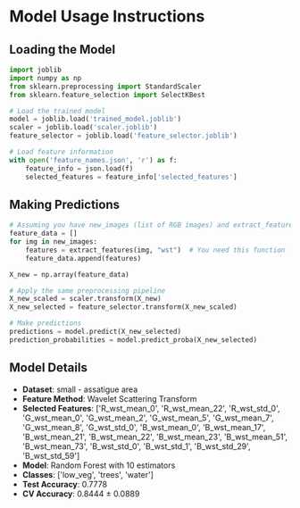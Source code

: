 # Model Usage Instructions

## Loading the Model
```python
import joblib
import numpy as np
from sklearn.preprocessing import StandardScaler
from sklearn.feature_selection import SelectKBest

# Load the trained model
model = joblib.load('trained_model.joblib')
scaler = joblib.load('scaler.joblib')
feature_selector = joblib.load('feature_selector.joblib')

# Load feature information
with open('feature_names.json', 'r') as f:
    feature_info = json.load(f)
    selected_features = feature_info['selected_features']
```

## Making Predictions
```python
# Assuming you have new_images (list of RGB images) and extract_features function
feature_data = []
for img in new_images:
    features = extract_features(img, "wst")  # You need this function
    feature_data.append(features)

X_new = np.array(feature_data)

# Apply the same preprocessing pipeline
X_new_scaled = scaler.transform(X_new)
X_new_selected = feature_selector.transform(X_new_scaled)

# Make predictions
predictions = model.predict(X_new_selected)
prediction_probabilities = model.predict_proba(X_new_selected)
```

## Model Details
- **Dataset**: small - assatigue area
- **Feature Method**: Wavelet Scattering Transform
- **Selected Features**: ['R_wst_mean_0', 'R_wst_mean_22', 'R_wst_std_0', 'G_wst_mean_0', 'G_wst_mean_2', 'G_wst_mean_5', 'G_wst_mean_7', 'G_wst_mean_8', 'G_wst_std_0', 'B_wst_mean_0', 'B_wst_mean_17', 'B_wst_mean_21', 'B_wst_mean_22', 'B_wst_mean_23', 'B_wst_mean_51', 'B_wst_mean_73', 'B_wst_std_0', 'B_wst_std_1', 'B_wst_std_29', 'B_wst_std_59']
- **Model**: Random Forest with 10 estimators
- **Classes**: ['low_veg', 'trees', 'water']
- **Test Accuracy**: 0.7778
- **CV Accuracy**: 0.8444 ± 0.0889
